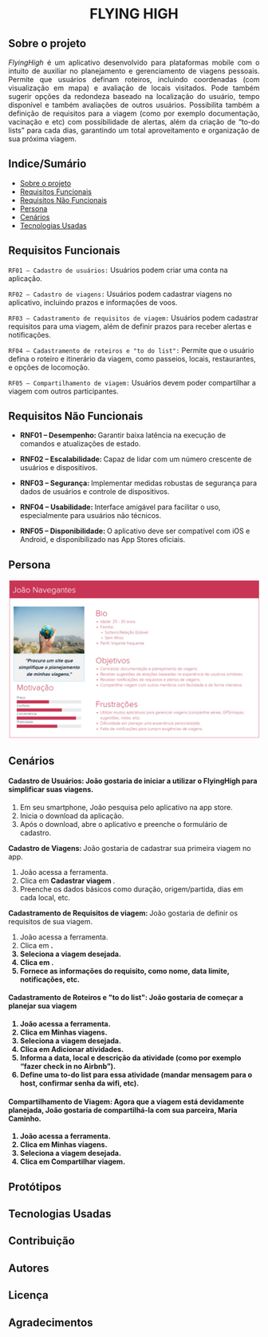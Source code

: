 <h1 align="center">FLYING HIGH</h1>

<p align="justify">

## Sobre o projeto

<p align="justify"><i>FlyingHigh</i> é um aplicativo desenvolvido para plataformas mobile com o intuito de auxiliar no planejamento e gerenciamento de viagens pessoais. 
Permite que usuários definam roteiros, incluindo coordenadas (com visualização em mapa) e avaliação de locais visitados. Pode também sugerir opções da
redondeza baseado na localização do usuário, tempo disponível e também avaliações de outros usuários. Possibilita também a definição de requisitos para
a viagem (como por exemplo documentação, vacinação e etc) com possibilidade de alertas, além da criação de “to-do lists” para cada dias, garantindo um 
total aproveitamento e organização de sua próxima viagem. 
</p>

## Indice/Sumário
* [Sobre o projeto](#Sobre-o-projeto)
* [Requisitos Funcionais](#Requisitos-Funcionais)
* [Requisitos Não Funcionais](#Requisitos-Não-Funcionais)
* [Persona](#Persona)
* [Cenários](#Cenários)
* [Tecnologias Usadas](#Tecnologias-Usadas)

## Requisitos Funcionais

`RF01 – Cadastro de usuários:` Usuários podem criar uma conta na aplicação.

`RF02 – Cadastro de viagens:` Usuários podem cadastrar viagens no aplicativo, incluindo prazos e informações de voos.

`RF03 – Cadastramento de requisitos de viagem:` Usuários podem cadastrar requisitos para uma viagem, além de definir prazos para receber alertas e notificações.

`RF04 – Cadastramento de roteiros e "to do list":` Permite que o usuário defina o roteiro e itinerário da viagem, como passeios, locais, restaurantes, e opções de locomoção.

`RF05 – Compartilhamento de viagem:` Usuários devem poder compartilhar a viagem com outros participantes.


## Requisitos Não Funcionais


* <b>RNF01 – Desempenho: </b>Garantir baixa latência na execução de comandos e atualizações de estado.

* <b>RNF02 – Escalabilidade: </b>Capaz de lidar com um número crescente de usuários e dispositivos.

* <b>RNF03 – Segurança: </b>Implementar medidas robustas de segurança para dados de usuários e controle de dispositivos.

* <b>RNF04 – Usabilidade: </b>Interface amigável para facilitar o uso, especialmente para usuários não técnicos.

* <b>RNF05 – Disponibilidade: </b>O aplicativo deve ser compatível com iOS e Android, e disponibilizado nas App Stores oficiais.

## Persona
![Aqui nesta imagem se encontra a persona do projeto.](persona.png)
## Cenários


#### <b> Cadastro de Usuários: </b>João gostaria de iniciar a utilizar o FlyingHigh para simplificar suas viagens.
1. Em seu smartphone, João pesquisa pelo aplicativo na app store. 
2. Inicia o download da aplicação.
3. Após o download, abre o aplicativo e preenche o formulário de cadastro.

<b>Cadastro de Viagens: </b> João gostaria de cadastrar sua primeira viagem no app.<br/>
1. João acessa a ferramenta.<br/>
2. Clica em <b>Cadastrar viagem </b>.<br/>
3. Preenche os dados básicos como duração, origem/partida, dias em cada local, etc.<br/>

<b>Cadastramento de Requisitos de viagem: </b> João gostaria de definir os requisitos de sua viagem.
1. João acessa a ferramenta.
2. Clica em <b Minhas viagens/>.
3. Seleciona a viagem desejada.
4. Clica em <b Adicionar requisito/>.
5.	Fornece as informações do requisito, como nome, data limite, notificações, etc.

#### Cadastramento de Roteiros e "to do list": João gostaria de começar a planejar sua viagem
1. João acessa a ferramenta.
2. Clica em **Minhas viagens**.
3. Seleciona a viagem desejada. 
4. Clica em **Adicionar atividades**.
5. Informa a data, local e descrição da atividade (como por exemplo “fazer check in no Airbnb”). 
6. Define uma to-do list para essa atividade (mandar mensagem para o host, confirmar senha da wifi, etc).

#### Compartilhamento de Viagem: Agora que a viagem está devidamente planejada, João gostaria de compartilhá-la com sua parceira, Maria Caminho. 
1. João acessa a ferramenta.
2. Clica em **Minhas viagens**.
3. Seleciona a viagem desejada.
4. Clica em **Compartilhar viagem**.



## Protótipos

## Tecnologias Usadas

## Contribuição

## Autores

## Licença

## Agradecimentos


</p>